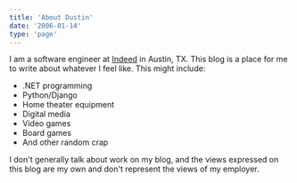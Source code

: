 ```yaml
---
title: 'About Dustin'
date: '2006-01-14'
type: 'page'
---
```


I am a software engineer at [Indeed](http://indeed.com) in Austin, TX. This blog is a place for me to write about whatever I feel like. This might include:

- .NET programming
- Python/Django
- Home theater equipment
- Digital media
- Video games
- Board games
- And other random crap

I don't generally talk about work on my blog, and the views expressed on this blog are my own and don't represent the views of my employer.
